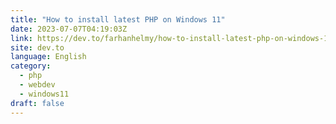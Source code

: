 ```yaml
---
title: "How to install latest PHP on Windows 11"
date: 2023-07-07T04:19:03Z
link: https://dev.to/farhanhelmy/how-to-install-latest-php-on-windows-11-1eb6?utm_medium=RSS&utm_source=news.12bit.vn
site: dev.to
language: English
category:
  - php
  - webdev
  - windows11
draft: false
---
```

